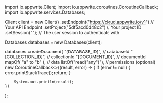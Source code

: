 import io.appwrite.Client;
import io.appwrite.coroutines.CoroutineCallback;
import io.appwrite.services.Databases;

Client client = new Client()
    .setEndpoint("https://cloud.appwrite.io/v1") // Your API Endpoint
    .setProject("5df5acd0d48c2") // Your project ID
    .setSession(""); // The user session to authenticate with

Databases databases = new Databases(client);

databases.createDocument(
    "[DATABASE_ID]", // databaseId
    "[COLLECTION_ID]", // collectionId
    "[DOCUMENT_ID]", // documentId
    mapOf( "a" to "b" ), // data
    listOf("read("any")"), // permissions (optional)
    new CoroutineCallback<>((result, error) -> {
        if (error != null) {
            error.printStackTrace();
            return;
        }

        System.out.println(result);
    })
);

